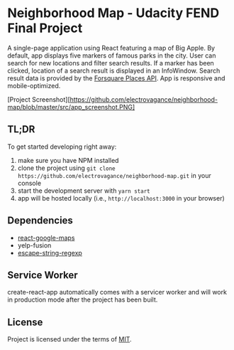 # Neighborhood Map - Udacity FEND Final Project
A single-page application using React featuring a map of Big Apple.  By default, app displays five markers of famous parks in the city. User can search for new locations and filter search results.  If a marker has been clicked, location of a search result is displayed in an InfoWindow.  Search result data is provided by the [Forsquare Places API](https://developer.foursquare.com/). App is responsive and mobile-optimized.

[Project Screenshot][https://github.com/electrovagance/neighborhood-map/blob/master/src/app_screenshot.PNG]


## TL;DR
To get started developing right away:
1. make sure you have NPM installed
2. clone the project using `git clone https://github.com/electrovagance/neighborhood-map.git` in your console
3. start the development server with `yarn start`
4. app will be hosted locally (i.e., `http://localhost:3000` in your browser)


## Dependencies
* [react-google-maps](https://github.com/tomchentw/react-google-maps)
* yelp-fusion
* [escape-string-regexp](https://github.com/sindresorhus/escape-string-regexp)


## Service Worker
create-react-app automatically comes with a servicer worker and will work in production mode after the project has been built.


## License
Project is licensed under the terms of [MIT](https://en.wikipedia.org/wiki/MIT_License).